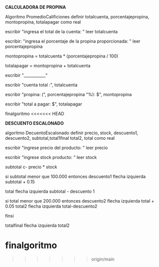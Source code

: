 **CALCULADORA DE PROPINA**

Algoritmo PromedioCalificiones
definir totalcuenta, porcentajepropina, montopropina, totalapagar como real

escribir "ingresa el total de la cuenta: "
leer totalcuenta

escribir: "ingresa el porcentaje de la propina proporcionada: "
leer porcentajepropina

montopropina = totalcuenta * (porcentajepropina / 100)

totalapagar = montopropina + totalcuenta

escribir "___________"

escribir "cuenta total :", totalcuenta

escribir "propina: (", porcentajepropina "%): $", montopropina

escribir "total a pagar: $", totalapagar

finalgoritmo
<<<<<<< HEAD

**DESCUENTO ESCALONADO**

algoritmo DecuentoEscalonado
definir precio, stock, descuento1, descuento2, subtotal,total1final total2, total como real

escribir "ingrese precio del producto: "
leer precio 

escribir "ingrese stock producto: "
leer stock

subtotal c- precio * stock

si subtotal menor que 100.000
  entonces descuento1 flecha izquierda subtotal + 0.15

total flecha izquierda subtotal - descuento 1

si total menor que 200.000
entonces descuento2 flecha izquierda total + 0.05
total2 flecha izquierda total-descuento2

finsi

totalfinal flecha izquierda total2

finalgoritmo
=======
>>>>>>> origin/main
